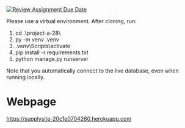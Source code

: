 [![Review Assignment Due Date](https://classroom.github.com/assets/deadline-readme-button-22041afd0340ce965d47ae6ef1cefeee28c7c493a6346c4f15d667ab976d596c.svg)](https://classroom.github.com/a/hLqvXyMi)

Please use a virtual environment. After cloning, run:
1. cd .\project-a-28\
2. py -m venv .venv
3. .venv\Scripts\activate
4. pip install -r requirements.txt
5. python manage.py runserver

Note that you automatically connect to the live database, even when running locally.

# Webpage
https://supplysite-20c1e0704260.herokuapp.com

